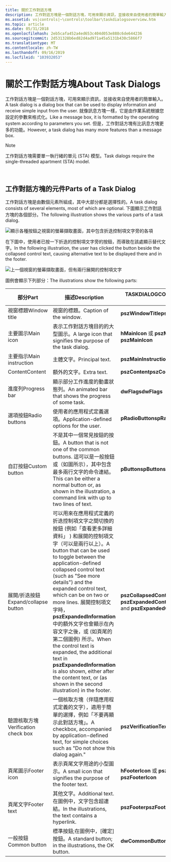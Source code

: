 ```yaml
---
title: 關於工作對話方塊
description: 工作對話方塊是一個對話方塊，可用來顯示資訊，並接收來自使用者的簡單輸入。
ms.assetid: vs|controls|~\controls\toolbar\taskdialogsoverview.htm
ms.topic: article
ms.date: 05/31/2018
ms.openlocfilehash: 2eb5cafa452a4ed653c404d053e888c6de644236
ms.sourcegitcommit: 2d531328b6ed82d4ad971a45a5131b430c5866f7
ms.translationtype: MT
ms.contentlocale: zh-TW
ms.lasthandoff: 09/16/2019
ms.locfileid: "103932053"
---
```

# <a name="about-task-dialogs"></a><span data-ttu-id="f6a7a-103">關於工作對話方塊</span><span class="sxs-lookup"><span data-stu-id="f6a7a-103">About Task Dialogs</span></span>

<span data-ttu-id="f6a7a-104">工作對話方塊是一個對話方塊，可用來顯示資訊，並接收來自使用者的簡單輸入。</span><span class="sxs-lookup"><span data-stu-id="f6a7a-104">A task dialog is a dialog box that can be used to display information and receive simple input from the user.</span></span> <span data-ttu-id="f6a7a-105">就像訊息方塊一樣，它是由作業系統根據您設定的參數來格式化。</span><span class="sxs-lookup"><span data-stu-id="f6a7a-105">Like a message box, it is formatted by the operating system according to parameters you set.</span></span> <span data-ttu-id="f6a7a-106">但是，工作對話方塊有比訊息方塊更多的功能。</span><span class="sxs-lookup"><span data-stu-id="f6a7a-106">However, a task dialog has many more features than a message box.</span></span>

> [!Note]  
> <span data-ttu-id="f6a7a-107">工作對話方塊需要單一執行緒的單元 (STA) 模型。</span><span class="sxs-lookup"><span data-stu-id="f6a7a-107">Task dialogs require the single-threaded apartment (STA) model.</span></span>

 

## <a name="parts-of-a-task-dialog"></a><span data-ttu-id="f6a7a-108">工作對話方塊的元件</span><span class="sxs-lookup"><span data-stu-id="f6a7a-108">Parts of a Task Dialog</span></span>

<span data-ttu-id="f6a7a-109">工作對話方塊是由數個元素所組成，其中大部分都是選擇性的。</span><span class="sxs-lookup"><span data-stu-id="f6a7a-109">A task dialog consists of several elements, most of which are optional.</span></span> <span data-ttu-id="f6a7a-110">下圖顯示工作對話方塊的各個部分。</span><span class="sxs-lookup"><span data-stu-id="f6a7a-110">The following illustration shows the various parts of a task dialog.</span></span>

![顯示各種按鈕之視窗的螢幕擷取畫面，其中包含折迭控制項文字旁的各項](images/taskdialog.jpg)

<span data-ttu-id="f6a7a-112">在下圖中，使用者已按一下折迭的控制項文字旁的按鈕，而導致在該處顯示替代文字。</span><span class="sxs-lookup"><span data-stu-id="f6a7a-112">In the following illustration, the user has clicked the button beside the collapsed control text, causing alternative text to be displayed there and in the footer.</span></span>

![上一個視窗的螢幕擷取畫面，但有兩行展開的控制項文字](images/taskdialogexpand.jpg)

<span data-ttu-id="f6a7a-114">圖例會顯示下列部分：</span><span class="sxs-lookup"><span data-stu-id="f6a7a-114">The illustrations show the following parts:</span></span>



| <span data-ttu-id="f6a7a-115">部分</span><span class="sxs-lookup"><span data-stu-id="f6a7a-115">Part</span></span>                   | <span data-ttu-id="f6a7a-116">描述</span><span class="sxs-lookup"><span data-stu-id="f6a7a-116">Description</span></span>                                                                                                                                                                                                                                                                                                                                                                          | <span data-ttu-id="f6a7a-117">TASKDIALOGCONFIG 成員</span><span class="sxs-lookup"><span data-stu-id="f6a7a-117">TASKDIALOGCONFIG member</span></span>                                    |
|------------------------|--------------------------------------------------------------------------------------------------------------------------------------------------------------------------------------------------------------------------------------------------------------------------------------------------------------------------------------------------------------------------------------|------------------------------------------------------------|
| <span data-ttu-id="f6a7a-118">視窗標題</span><span class="sxs-lookup"><span data-stu-id="f6a7a-118">Window title</span></span>           | <span data-ttu-id="f6a7a-119">視窗的標題。</span><span class="sxs-lookup"><span data-stu-id="f6a7a-119">Caption of the window.</span></span>                                                                                                                                                                                                                                                                                                                                                               | <span data-ttu-id="f6a7a-120">**pszWindowTitle**</span><span class="sxs-lookup"><span data-stu-id="f6a7a-120">**pszWindowTitle**</span></span>                                         |
| <span data-ttu-id="f6a7a-121">主要圖示</span><span class="sxs-lookup"><span data-stu-id="f6a7a-121">Main icon</span></span>              | <span data-ttu-id="f6a7a-122">表示工作對話方塊目的的大型圖示。</span><span class="sxs-lookup"><span data-stu-id="f6a7a-122">A large icon that signifies the purpose of the task dialog.</span></span>                                                                                                                                                                                                                                                                                                                          | <span data-ttu-id="f6a7a-123">**hMainIcon** 或 **pszMainIcon**</span><span class="sxs-lookup"><span data-stu-id="f6a7a-123">**hMainIcon** or **pszMainIcon**</span></span>                           |
| <span data-ttu-id="f6a7a-124">主要指示</span><span class="sxs-lookup"><span data-stu-id="f6a7a-124">Main instruction</span></span>       | <span data-ttu-id="f6a7a-125">主體文字。</span><span class="sxs-lookup"><span data-stu-id="f6a7a-125">Principal text.</span></span>                                                                                                                                                                                                                                                                                                                                                                      | <span data-ttu-id="f6a7a-126">**pszMainInstruction**</span><span class="sxs-lookup"><span data-stu-id="f6a7a-126">**pszMainInstruction**</span></span>                                     |
| <span data-ttu-id="f6a7a-127">Content</span><span class="sxs-lookup"><span data-stu-id="f6a7a-127">Content</span></span>                | <span data-ttu-id="f6a7a-128">額外的文字。</span><span class="sxs-lookup"><span data-stu-id="f6a7a-128">Extra text.</span></span>                                                                                                                                                                                                                                                                                                                                                                          | <span data-ttu-id="f6a7a-129">**pszContent**</span><span class="sxs-lookup"><span data-stu-id="f6a7a-129">**pszContent**</span></span>                                             |
| <span data-ttu-id="f6a7a-130">進度列</span><span class="sxs-lookup"><span data-stu-id="f6a7a-130">Progress bar</span></span>           | <span data-ttu-id="f6a7a-131">顯示部分工作進度的動畫狀態列。</span><span class="sxs-lookup"><span data-stu-id="f6a7a-131">An animated bar that shows the progress of some task.</span></span>                                                                                                                                                                                                                                                                                                                                | <span data-ttu-id="f6a7a-132">**dwFlags**</span><span class="sxs-lookup"><span data-stu-id="f6a7a-132">**dwFlags**</span></span>                                                |
| <span data-ttu-id="f6a7a-133">選項按鈕</span><span class="sxs-lookup"><span data-stu-id="f6a7a-133">Radio buttons</span></span>          | <span data-ttu-id="f6a7a-134">使用者的應用程式定義選項。</span><span class="sxs-lookup"><span data-stu-id="f6a7a-134">Application-defined options for the user.</span></span>                                                                                                                                                                                                                                                                                                                                            | <span data-ttu-id="f6a7a-135">**pRadioButtons**</span><span class="sxs-lookup"><span data-stu-id="f6a7a-135">**pRadioButtons**</span></span>                                          |
| <span data-ttu-id="f6a7a-136">自訂按鈕</span><span class="sxs-lookup"><span data-stu-id="f6a7a-136">Custom button</span></span>          | <span data-ttu-id="f6a7a-137">不是其中一個常見按鈕的按鈕。</span><span class="sxs-lookup"><span data-stu-id="f6a7a-137">A button that is not one of the common buttons.</span></span> <span data-ttu-id="f6a7a-138">這可以是一般按鈕或（如圖所示），其中包含最多兩行文字的命令連結。</span><span class="sxs-lookup"><span data-stu-id="f6a7a-138">This can be either a normal button or, as shown in the illustration, a command link with up to two lines of text.</span></span>                                                                                                                                                                                                                    | <span data-ttu-id="f6a7a-139">**pButtons**</span><span class="sxs-lookup"><span data-stu-id="f6a7a-139">**pButtons**</span></span>                                               |
| <span data-ttu-id="f6a7a-140">展開/折迭按鈕</span><span class="sxs-lookup"><span data-stu-id="f6a7a-140">Expand/collapse button</span></span> | <span data-ttu-id="f6a7a-141">可以用來在應用程式定義的折迭控制項文字之間切換的按鈕 (例如「查看更多詳細資料」 ) 和展開的控制項文字（可以是兩行以上）。</span><span class="sxs-lookup"><span data-stu-id="f6a7a-141">A button that can be used to toggle between the application-defined collapsed control text (such as "See more details") and the expanded control text, which can be on two or more lines.</span></span> <span data-ttu-id="f6a7a-142">展開控制項文字時， **pszExpandedInformation** 中的額外文字也會顯示在內容文字之後，或 (如頁尾的第二個圖例) 所示。</span><span class="sxs-lookup"><span data-stu-id="f6a7a-142">When the control text is expanded, the additional text in **pszExpandedInformation** is also shown, either after the content text, or (as shown in the second illustration) in the footer.</span></span> | <span data-ttu-id="f6a7a-143">**pszCollapsedControlText** 和 **pszExpandedControlText**</span><span class="sxs-lookup"><span data-stu-id="f6a7a-143">**pszCollapsedControlText** and **pszExpandedControlText**</span></span> |
| <span data-ttu-id="f6a7a-144">驗證核取方塊</span><span class="sxs-lookup"><span data-stu-id="f6a7a-144">Verification check box</span></span> | <span data-ttu-id="f6a7a-145">一個核取方塊（伴隨應用程式定義的文字），適用于簡單的選擇，例如「不要再顯示此對話方塊」。</span><span class="sxs-lookup"><span data-stu-id="f6a7a-145">A checkbox, accompanied by application-defined text, for simple choices such as "Do not show this dialog again."</span></span>                                                                                                                                                                                                                                                                     | <span data-ttu-id="f6a7a-146">**pszVerificationText**</span><span class="sxs-lookup"><span data-stu-id="f6a7a-146">**pszVerificationText**</span></span>                                    |
| <span data-ttu-id="f6a7a-147">頁尾圖示</span><span class="sxs-lookup"><span data-stu-id="f6a7a-147">Footer icon</span></span>            | <span data-ttu-id="f6a7a-148">表示頁尾文字用途的小型圖示。</span><span class="sxs-lookup"><span data-stu-id="f6a7a-148">A small icon that signifies the purpose of the footer text.</span></span>                                                                                                                                                                                                                                                                                                                          | <span data-ttu-id="f6a7a-149">**hFooterIcon** 或 **pszFooterIcon**</span><span class="sxs-lookup"><span data-stu-id="f6a7a-149">**hFooterIcon** or **pszFooterIcon**</span></span>                       |
| <span data-ttu-id="f6a7a-150">頁尾文字</span><span class="sxs-lookup"><span data-stu-id="f6a7a-150">Footer text</span></span>            | <span data-ttu-id="f6a7a-151">其他文字。</span><span class="sxs-lookup"><span data-stu-id="f6a7a-151">Additional text.</span></span> <span data-ttu-id="f6a7a-152">在圖例中，文字包含超連結。</span><span class="sxs-lookup"><span data-stu-id="f6a7a-152">In the illustrations, the text contains a hyperlink.</span></span>                                                                                                                                                                                                                                                                                                                | <span data-ttu-id="f6a7a-153">**pszFooter**</span><span class="sxs-lookup"><span data-stu-id="f6a7a-153">**pszFooter**</span></span>                                              |
| <span data-ttu-id="f6a7a-154">一般按鈕</span><span class="sxs-lookup"><span data-stu-id="f6a7a-154">Common button</span></span>          | <span data-ttu-id="f6a7a-155">標準按鈕;在圖例中，[確定] 按鈕。</span><span class="sxs-lookup"><span data-stu-id="f6a7a-155">A standard button; in the illustrations, the OK button.</span></span>                                                                                                                                                                                                                                                                                                                              | <span data-ttu-id="f6a7a-156">**dwCommonButtons**</span><span class="sxs-lookup"><span data-stu-id="f6a7a-156">**dwCommonButtons**</span></span>                                        |



 

 

 




